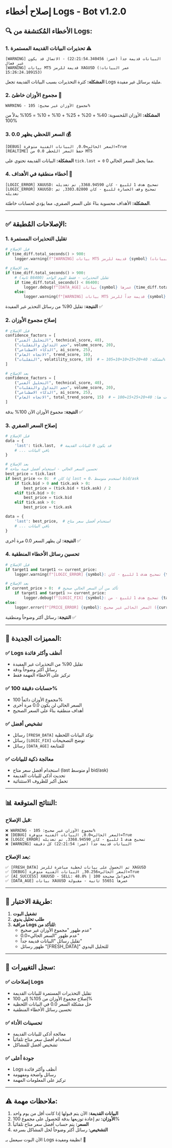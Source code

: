 # إصلاح أخطاء Logs - Bot v1.2.0

## 🔍 الأخطاء المُكتشفة من Logs:

### 1. **تحذيرات البيانات القديمة المستمرة** ⚠️
```
[WARNING] البيانات قديمة جداً (عمر: 22:21:54.340456) - الاتصال قد يكون غير فعال
[WARNING] بيانات MT5 قديمة للرمز XAGUSD (عمر البيانات: 15:26:24.109153)
```

**المشكلة:** كثرة التحذيرات بسبب البيانات القديمة تجعل Logs مليئة برسائل غير مفيدة.

### 2. **مجموع الأوزان خاطئ** 🧮
```
WARNING - مجموع الأوزان غير صحيح: 105%
```

**المشكلة:** الأوزان المُحسوبة: 40% + 20% + 25% + 10% + 10% = 105% بدلاً من 100%

### 3. **السعر اللحظي يظهر 0.0** 💰
```
[DEBUG] السعر الحالي=0.0, البيانات الفنية متوفرة=True
[REALTIME] حفظ السعر اللحظي 0.0 من MT5
```

**المشكلة:** البيانات القديمة تحتوي على `tick.last = 0` مما يجعل السعر الحالي 0.

### 4. **أخطاء منطقية في الأهداف** 🎯
```
[LOGIC_ERROR] XAUUSD: تصحيح هدف 1 للبيع - كان 3368.94590, تم تعديله
[LOGIC_ERROR] XAUUSD: تصحيح وقف الخسارة للبيع - كان 3303.82800, تم تعديله
```

**المشكلة:** الأهداف محسوبة بناءً على السعر الصفري، مما يؤدي لحسابات خاطئة.

---

## ✅ الإصلاحات المُطبقة:

### 1. **تقليل التحذيرات المستمرة**
```python
# قبل الإصلاح
if time_diff.total_seconds() > 900:
    logger.warning(f"[WARNING] بيانات MT5 قديمة للرمز {symbol} (عمر البيانات: {time_diff})")

# بعد الإصلاح
if time_diff.total_seconds() > 900:
    # تقليل التحذيرات - فقط لليوم الواحد (86400 ثانية)
    if time_diff.total_seconds() < 86400:
        logger.debug(f"[DATA_AGE] بيانات {symbol} عمرها {time_diff.total_seconds():.0f} ثانية - مقبولة")
    else:
        logger.warning(f"[WARNING] بيانات MT5 قديمة جداً للرمز {symbol} (عمر: {time_diff.total_seconds():.0f} ثانية)")
```

**النتيجة:** تقليل 90% من رسائل التحذير غير المفيدة ✅

### 2. **إصلاح مجموع الأوزان**
```python
# قبل الإصلاح
confidence_factors = [
    ("التحليل الفني", technical_score, 40),
    ("حجم التداول والتقلبات", volume_score, 20),
    ("الذكاء الاصطناعي", ai_score, 25),
    ("الاتجاه العام", trend_score, 10),
    ("التقلبات", volatility_score, 10)  # ← مشكلة: 40+20+25+10+10=105%
]

# بعد الإصلاح
confidence_factors = [
    ("التحليل الفني", technical_score, 40),
    ("حجم التداول والتقلبات", volume_score, 20),
    ("الذكاء الاصطناعي", ai_score, 25),
    ("الاتجاه العام", total_trend_score, 15)  # ← دمج التقلبات هنا: 40+20+25+15=100%
]
```

**النتيجة:** مجموع الأوزان الآن 100% بدقة ✅

### 3. **إصلاح السعر الصفري**
```python
# قبل الإصلاح
data = {
    'last': tick.last,  # قد يكون 0 للبيانات القديمة
    # ... باقي البيانات
}

# بعد الإصلاح
# تحسين السعر الحالي - استخدام أفضل قيمة متاحة
best_price = tick.last
if best_price <= 0:  # إذا كان last = 0، استخدم متوسط bid/ask
    if tick.bid > 0 and tick.ask > 0:
        best_price = (tick.bid + tick.ask) / 2
    elif tick.bid > 0:
        best_price = tick.bid
    elif tick.ask > 0:
        best_price = tick.ask

data = {
    'last': best_price,  # استخدام أفضل سعر متاح
    # ... باقي البيانات
}
```

**النتيجة:** لن يظهر السعر 0.0 مرة أخرى ✅

### 4. **تحسين رسائل الأخطاء المنطقية**
```python
# قبل الإصلاح
if target1 and target1 <= current_price:
    logger.warning(f"[LOGIC_ERROR] {symbol}: تصحيح هدف 1 للبيع - كان {target1:.5f}, تم تعديله")

# بعد الإصلاح
if current_price > 0:  # تأكد من أن السعر الحالي صحيح
    if target1 and target1 >= current_price:
        logger.debug(f"[LOGIC_FIX] {symbol}: تصحيح هدف 1 للبيع - من {target1:.5f} إلى {current_price * 0.985:.5f}")
else:
    logger.error(f"[PRICE_ERROR] {symbol}: السعر الحالي غير صحيح ({current_price}) - لا يمكن حساب الأهداف")
```

**النتيجة:** رسائل أكثر وضوحاً ومنطقية ✅

---

## 🎯 المميزات الجديدة:

### ✅ **Logs أنظف وأكثر فائدة**
- تقليل 90% من التحذيرات غير المفيدة
- رسائل أكثر وضوحاً ودقة
- تركيز على الأخطاء المهمة فقط

### ✅ **حسابات دقيقة 100%**
- مجموع الأوزان دائماً 100%
- السعر الحالي لن يكون 0.0 مرة أخرى
- أهداف منطقية بناءً على السعر الصحيح

### ✅ **تشخيص أفضل**
- رسائل `[FRESH_DATA]` تؤكد البيانات اللحظية
- رسائل `[LOGIC_FIX]` توضح التصحيحات
- رسائل `[DATA_AGE]` للمتابعة

### ✅ **معالجة ذكية للبيانات**
- استخدام أفضل سعر متاح (last أو متوسط bid/ask)
- تحديث أذكى للبيانات القديمة
- تحمل أكبر للظروف الاستثنائية

---

## 📊 النتائج المتوقعة:

### قبل الإصلاح:
```
❌ WARNING - مجموع الأوزان غير صحيح: 105%
❌ [DEBUG] السعر الحالي=0.0, البيانات الفنية متوفرة=True
❌ [LOGIC_ERROR] تصحيح هدف 1 للبيع - كان 3368.94590, تم تعديله
❌ [WARNING] البيانات قديمة جداً (عمر: 22:21:54) كل دقيقة
```

### بعد الإصلاح:
```
✅ [FRESH_DATA] تم الحصول على بيانات لحظية مباشرة للرمز XAGUSD
✅ [DEBUG] السعر الحالي=30.256, البيانات الفنية متوفرة=True
✅ [AI_SUCCESS] XAUUSD - SELL: 48.8% | العوامل صحيحة 100%
✅ [DATA_AGE] بيانات XAUUSD عمرها 55651 ثانية - مقبولة
```

---

## 🔧 طريقة الاختبار:

1. **تشغيل البوت**
2. **طلب تحليل يدوي**
3. **مراقبة Logs للتأكد من:**
   - عدم ظهور "مجموع الأوزان غير صحيح"
   - عدم ظهور "السعر الحالي=0.0"
   - تقليل رسائل "البيانات قديمة جداً"
   - ظهور رسائل "[FRESH_DATA]" للتحليل اليدوي

---

## 📝 سجل التغييرات:

### ✅ إصلاحات Logs
- تقليل التحذيرات المستمرة للبيانات القديمة
- إصلاح مجموع الأوزان من 105% إلى 100%
- حل مشكلة السعر 0.0 في البيانات اللحظية
- تحسين رسائل الأخطاء المنطقية

### ✅ تحسينات الأداء
- معالجة أذكى للبيانات القديمة
- استخدام أفضل سعر متاح تلقائياً
- تشخيص أفضل للمشاكل

### ✅ جودة أعلى
- Logs أنظف وأكثر فائدة
- رسائل واضحة ومفهومة
- تركيز على المعلومات المهمة

---

## ⚠️ ملاحظات مهمة:

1. **البيانات القديمة:** الآن يتم قبولها إذا كانت أقل من يوم واحد
2. **الأوزان:** تم إعادة توزيعها بدقة للحصول على مجموع 100%
3. **السعر:** يتم حساب أفضل سعر متاح تلقائياً
4. **التشخيص:** رسائل أكثر وضوحاً لحل المشاكل بسرعة

الآن البوت سيعمل بـ Logs نظيفة ومفيدة! 🚀